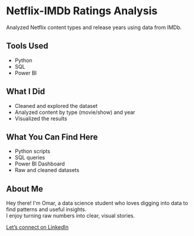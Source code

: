 # Netflix-IMDb Ratings Analysis

Analyzed Netflix content types and release years using data from IMDb.

## Tools Used
- Python
- SQL
- Power BI

## What I Did
- Cleaned and explored the dataset
- Analyzed content by type (movie/show) and year
- Visualized the results

## What You Can Find Here
- Python scripts
- SQL queries
- Power BI Dashboard
- Raw and cleaned datasets

## About Me
Hey there! I'm Omar, a data science student who loves digging into data to find patterns and useful insights.  
I enjoy turning raw numbers into clear, visual stories.

[Let’s connect on LinkedIn](https://www.linkedin.com/in/omar-atwa161616)
